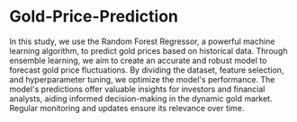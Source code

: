 # Gold-Price-Prediction

In this study, we use the Random Forest Regressor, a powerful machine learning algorithm, to predict gold prices based on historical data. Through ensemble learning, we aim to create an accurate and robust model to forecast gold price fluctuations. By dividing the dataset, feature selection, and hyperparameter tuning, we optimize the model's performance. The model's predictions offer valuable insights for investors and financial analysts, aiding informed decision-making in the dynamic gold market. Regular monitoring and updates ensure its relevance over time.
